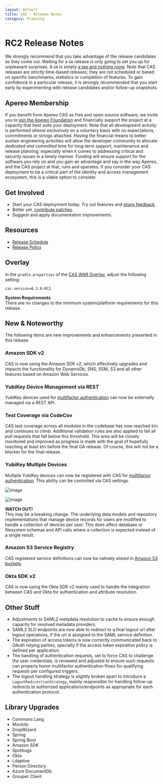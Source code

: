 ```yaml
---
layout: default
title: CAS - Release Notes
category: Planning
---
```


# RC2 Release Notes

We strongly recommend that you take advantage of the release candidates as they come out. Waiting for a `GA` release is only going to set 
you up for unpleasant surprises. A `GA` is simply [a tag and nothing more](https://apereo.github.io/2017/03/08/the-myth-of-ga-rel/). Note that CAS 
releases are *strictly* time-based releases; they are not scheduled or based on specific benchmarks, statistics or completion of features. To gain 
confidence in a particular release, it is strongly recommended that you start early by experimenting with release candidates and/or follow-up snapshots.

## Apereo Membership

If you benefit from Apereo CAS as free and open-source software, we invite you to [join the Apereo Foundation](https://www.apereo.org/content/apereo-membership) 
and financially support the project at a capacity that best suits your deployment. Note that all development activity 
is performed *almost exclusively* on a voluntary basis with no expectations, commitments or strings attached. Having the financial means to better 
sustain engineering activities will allow the developer community to allocate *dedicated and committed* time for long-term support, 
maintenance and release planning, especially when it comes to addressing critical and security issues in a timely manner. Funding will 
ensure support for the software you rely on and you gain an advantage and say in the way Apereo, and the CAS project at that, runs 
and operates. If you consider your CAS deployment to be a critical part of the identity and access management ecosystem, this is a viable option to consider.

## Get Involved

- Start your CAS deployment today. Try out features and [share feedback](/cas/Mailing-Lists.html).
- Better yet, [contribute patches](/cas/developer/Contributor-Guidelines.html).
- Suggest and apply documentation improvements.

## Resources

- [Release Schedule](https://github.com/apereo/cas/milestones)
- [Release Policy](/cas/developer/Release-Policy.html)

## Overlay

In the `gradle.properties` of the [CAS WAR Overlay](../installation/WAR-Overlay-Installation.html), adjust the following setting:

```properties
cas.version=6.3.0-RC2
```

<div class="alert alert-info">
  <strong>System Requirements</strong><br/>There are no changes to the minimum system/platform requirements for this release.
</div>

## New & Noteworthy

The following items are new improvements and enhancements presented in this release. 

### Amazon SDK v2

CAS is now using the Amazon SDK v2, which effectively upgrades and impacts the functionality for DynamoDb, SNS, SSM, 
S3 and all other features based on Amazon Web Services.

### YubiKey Device Management via REST

YubiKey devices used for [multifactor authentication](../mfa/YubiKey-Authentication.html) can now be externally managed via a REST API.

### Test Coverage via CodeCov

CAS test coverage across all modules in the codebase has now reached `83%` and continues to climb. Additional validation rules are also applied 
to fail all pull requests that fall below this threshold. This area will be closely monitored and improved
as progress is made with the goal of hopefully reaching at least `85%` before the final GA release. Of course, this will not be a blocker for the final release.

### YubiKey Multiple Devices

Multiple YubiKey devices can now be registered with CAS for [multifactor authentication](../mfa/YubiKey-Authentication.html). This ability can be controlled via CAS settings.

![image](https://user-images.githubusercontent.com/1205228/88883051-8b9caa80-d248-11ea-9ad5-487c6071fbc5.png)

![image](https://user-images.githubusercontent.com/1205228/88883117-bf77d000-d248-11ea-98c9-e88088fdd975.png)

<div class="alert alert-warning">
  <strong>WATCH OUT!</strong><br />This may be a breaking change. The underlying data models and repository implementations that manage device records for users are modified to handle a collection of devices per user. This does affect database or filesystem schemas and API calls where a collection is expected instead of a single result.
</div>

### Amazon S3 Service Registry

CAS registered service definitions can now be natively stored in [Amazon S3 buckets](../services/AmazonS3-Service-Management.html).

### Okta SDK v2

CAS is now using the Okta SDK v2 mainly used to handle the integration between CAS and Okta for authentication and attribute resolution.

## Other Stuff

- Adjustments to SAML2 metadata resolution to cache to ensure enough capacity for resolved metadata providers. 
- SAML2 SLO endpoints are now able to redirect to a final logout url after logout operations, if the url is assigned to the SAML service definition.
- The expiration of access tokens is now correctly communicated back to OAuth relying parties, specially if the access token expiration policy is defined per application.
- The handling of authentication requests, set to force CAS to challenge the user credentials, is reviewed and adjusted to ensure such requests can properly honor multifactor authentication flows for qualifying requests per configured triggers. 
- The logout handling strategy is slightly broken apart to introduce a `LogoutRedirectionStrategy`, mainly responsible for handling follow-up redirects to authorized applications/endpoints as appropriate for each authentication protocol.

## Library Upgrades

- Commons Lang
- Mockito
- DropWizard
- Spring
- Spring Boot
- Amazon SDK
- Spotbugs
- Okta
- Ldaptive
- Person Directory
- Azure DocumentDb
- Grouper Client

